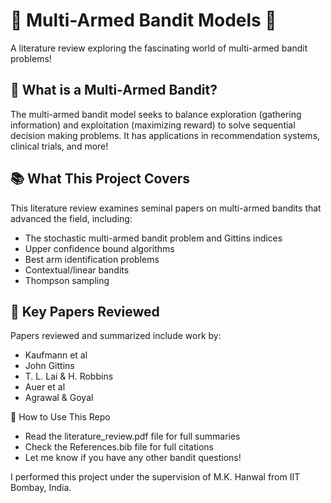 # 🤖 Multi-Armed Bandit Models 🤖
A literature review exploring the fascinating world of multi-armed bandit problems!

## 🤔 What is a Multi-Armed Bandit?
The multi-armed bandit model seeks to balance exploration (gathering information) and exploitation (maximizing reward) to solve sequential decision making problems. It has applications in recommendation systems, clinical trials, and more!

## 📚 What This Project Covers
This literature review examines seminal papers on multi-armed bandits that advanced the field, including:
- The stochastic multi-armed bandit problem and Gittins indices
- Upper confidence bound algorithms
- Best arm identification problems
- Contextual/linear bandits
- Thompson sampling

## 📖 Key Papers Reviewed

Papers reviewed and summarized include work by:
- Kaufmann et al
- John Gittins
- T. L. Lai & H. Robbins
- Auer et al
- Agrawal & Goyal

📝 How to Use This Repo
- Read the literature_review.pdf file for full summaries
- Check the References.bib file for full citations
- Let me know if you have any other bandit questions!

I performed this project under the supervision of  M.K. Hanwal from IIT Bombay, India. 
